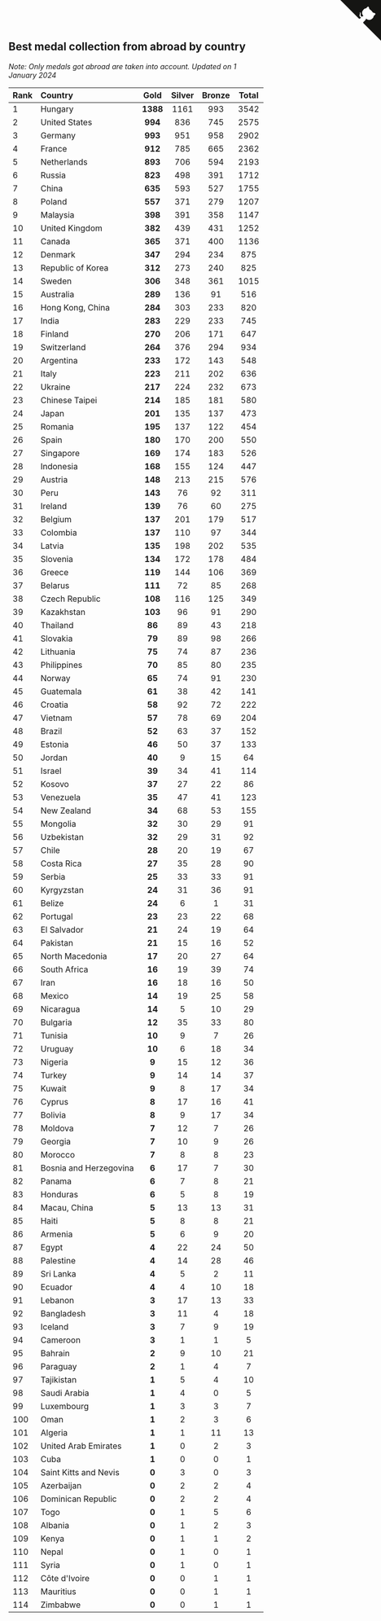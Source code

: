 ## Best medal collection from abroad by country

*Note: Only medals got abroad are taken into account.*
*Updated on  1 January 2024*

| Rank | Country | Gold | Silver | Bronze | Total |
| :--- | :--- | :--: | :--: | :--: | :--: |
| 1 | Hungary | **1388** | 1161 | 993 | 3542 |
| 2 | United States | **994** | 836 | 745 | 2575 |
| 3 | Germany | **993** | 951 | 958 | 2902 |
| 4 | France | **912** | 785 | 665 | 2362 |
| 5 | Netherlands | **893** | 706 | 594 | 2193 |
| 6 | Russia | **823** | 498 | 391 | 1712 |
| 7 | China | **635** | 593 | 527 | 1755 |
| 8 | Poland | **557** | 371 | 279 | 1207 |
| 9 | Malaysia | **398** | 391 | 358 | 1147 |
| 10 | United Kingdom | **382** | 439 | 431 | 1252 |
| 11 | Canada | **365** | 371 | 400 | 1136 |
| 12 | Denmark | **347** | 294 | 234 | 875 |
| 13 | Republic of Korea | **312** | 273 | 240 | 825 |
| 14 | Sweden | **306** | 348 | 361 | 1015 |
| 15 | Australia | **289** | 136 | 91 | 516 |
| 16 | Hong Kong, China | **284** | 303 | 233 | 820 |
| 17 | India | **283** | 229 | 233 | 745 |
| 18 | Finland | **270** | 206 | 171 | 647 |
| 19 | Switzerland | **264** | 376 | 294 | 934 |
| 20 | Argentina | **233** | 172 | 143 | 548 |
| 21 | Italy | **223** | 211 | 202 | 636 |
| 22 | Ukraine | **217** | 224 | 232 | 673 |
| 23 | Chinese Taipei | **214** | 185 | 181 | 580 |
| 24 | Japan | **201** | 135 | 137 | 473 |
| 25 | Romania | **195** | 137 | 122 | 454 |
| 26 | Spain | **180** | 170 | 200 | 550 |
| 27 | Singapore | **169** | 174 | 183 | 526 |
| 28 | Indonesia | **168** | 155 | 124 | 447 |
| 29 | Austria | **148** | 213 | 215 | 576 |
| 30 | Peru | **143** | 76 | 92 | 311 |
| 31 | Ireland | **139** | 76 | 60 | 275 |
| 32 | Belgium | **137** | 201 | 179 | 517 |
| 33 | Colombia | **137** | 110 | 97 | 344 |
| 34 | Latvia | **135** | 198 | 202 | 535 |
| 35 | Slovenia | **134** | 172 | 178 | 484 |
| 36 | Greece | **119** | 144 | 106 | 369 |
| 37 | Belarus | **111** | 72 | 85 | 268 |
| 38 | Czech Republic | **108** | 116 | 125 | 349 |
| 39 | Kazakhstan | **103** | 96 | 91 | 290 |
| 40 | Thailand | **86** | 89 | 43 | 218 |
| 41 | Slovakia | **79** | 89 | 98 | 266 |
| 42 | Lithuania | **75** | 74 | 87 | 236 |
| 43 | Philippines | **70** | 85 | 80 | 235 |
| 44 | Norway | **65** | 74 | 91 | 230 |
| 45 | Guatemala | **61** | 38 | 42 | 141 |
| 46 | Croatia | **58** | 92 | 72 | 222 |
| 47 | Vietnam | **57** | 78 | 69 | 204 |
| 48 | Brazil | **52** | 63 | 37 | 152 |
| 49 | Estonia | **46** | 50 | 37 | 133 |
| 50 | Jordan | **40** | 9 | 15 | 64 |
| 51 | Israel | **39** | 34 | 41 | 114 |
| 52 | Kosovo | **37** | 27 | 22 | 86 |
| 53 | Venezuela | **35** | 47 | 41 | 123 |
| 54 | New Zealand | **34** | 68 | 53 | 155 |
| 55 | Mongolia | **32** | 30 | 29 | 91 |
| 56 | Uzbekistan | **32** | 29 | 31 | 92 |
| 57 | Chile | **28** | 20 | 19 | 67 |
| 58 | Costa Rica | **27** | 35 | 28 | 90 |
| 59 | Serbia | **25** | 33 | 33 | 91 |
| 60 | Kyrgyzstan | **24** | 31 | 36 | 91 |
| 61 | Belize | **24** | 6 | 1 | 31 |
| 62 | Portugal | **23** | 23 | 22 | 68 |
| 63 | El Salvador | **21** | 24 | 19 | 64 |
| 64 | Pakistan | **21** | 15 | 16 | 52 |
| 65 | North Macedonia | **17** | 20 | 27 | 64 |
| 66 | South Africa | **16** | 19 | 39 | 74 |
| 67 | Iran | **16** | 18 | 16 | 50 |
| 68 | Mexico | **14** | 19 | 25 | 58 |
| 69 | Nicaragua | **14** | 5 | 10 | 29 |
| 70 | Bulgaria | **12** | 35 | 33 | 80 |
| 71 | Tunisia | **10** | 9 | 7 | 26 |
| 72 | Uruguay | **10** | 6 | 18 | 34 |
| 73 | Nigeria | **9** | 15 | 12 | 36 |
| 74 | Turkey | **9** | 14 | 14 | 37 |
| 75 | Kuwait | **9** | 8 | 17 | 34 |
| 76 | Cyprus | **8** | 17 | 16 | 41 |
| 77 | Bolivia | **8** | 9 | 17 | 34 |
| 78 | Moldova | **7** | 12 | 7 | 26 |
| 79 | Georgia | **7** | 10 | 9 | 26 |
| 80 | Morocco | **7** | 8 | 8 | 23 |
| 81 | Bosnia and Herzegovina | **6** | 17 | 7 | 30 |
| 82 | Panama | **6** | 7 | 8 | 21 |
| 83 | Honduras | **6** | 5 | 8 | 19 |
| 84 | Macau, China | **5** | 13 | 13 | 31 |
| 85 | Haiti | **5** | 8 | 8 | 21 |
| 86 | Armenia | **5** | 6 | 9 | 20 |
| 87 | Egypt | **4** | 22 | 24 | 50 |
| 88 | Palestine | **4** | 14 | 28 | 46 |
| 89 | Sri Lanka | **4** | 5 | 2 | 11 |
| 90 | Ecuador | **4** | 4 | 10 | 18 |
| 91 | Lebanon | **3** | 17 | 13 | 33 |
| 92 | Bangladesh | **3** | 11 | 4 | 18 |
| 93 | Iceland | **3** | 7 | 9 | 19 |
| 94 | Cameroon | **3** | 1 | 1 | 5 |
| 95 | Bahrain | **2** | 9 | 10 | 21 |
| 96 | Paraguay | **2** | 1 | 4 | 7 |
| 97 | Tajikistan | **1** | 5 | 4 | 10 |
| 98 | Saudi Arabia | **1** | 4 | 0 | 5 |
| 99 | Luxembourg | **1** | 3 | 3 | 7 |
| 100 | Oman | **1** | 2 | 3 | 6 |
| 101 | Algeria | **1** | 1 | 11 | 13 |
| 102 | United Arab Emirates | **1** | 0 | 2 | 3 |
| 103 | Cuba | **1** | 0 | 0 | 1 |
| 104 | Saint Kitts and Nevis | **0** | 3 | 0 | 3 |
| 105 | Azerbaijan | **0** | 2 | 2 | 4 |
| 106 | Dominican Republic | **0** | 2 | 2 | 4 |
| 107 | Togo | **0** | 1 | 5 | 6 |
| 108 | Albania | **0** | 1 | 2 | 3 |
| 109 | Kenya | **0** | 1 | 1 | 2 |
| 110 | Nepal | **0** | 1 | 0 | 1 |
| 111 | Syria | **0** | 1 | 0 | 1 |
| 112 | Côte d'Ivoire | **0** | 0 | 1 | 1 |
| 113 | Mauritius | **0** | 0 | 1 | 1 |
| 114 | Zimbabwe | **0** | 0 | 1 | 1 |


<a href="https://github.com/JustinTimeCuber/wca_statistics" class="github-corner" aria-label="View source on Github"><svg width="80" height="80" viewBox="0 0 250 250" style="fill:#151513; color:#fff; position: absolute; top: 0; border: 0; right: 0;" aria-hidden="true"><path d="M0,0 L115,115 L130,115 L142,142 L250,250 L250,0 Z"></path><path d="M128.3,109.0 C113.8,99.7 119.0,89.6 119.0,89.6 C122.0,82.7 120.5,78.6 120.5,78.6 C119.2,72.0 123.4,76.3 123.4,76.3 C127.3,80.9 125.5,87.3 125.5,87.3 C122.9,97.6 130.6,101.9 134.4,103.2" fill="currentColor" style="transform-origin: 130px 106px;" class="octo-arm"></path><path d="M115.0,115.0 C114.9,115.1 118.7,116.5 119.8,115.4 L133.7,101.6 C136.9,99.2 139.9,98.4 142.2,98.6 C133.8,88.0 127.5,74.4 143.8,58.0 C148.5,53.4 154.0,51.2 159.7,51.0 C160.3,49.4 163.2,43.6 171.4,40.1 C171.4,40.1 176.1,42.5 178.8,56.2 C183.1,58.6 187.2,61.8 190.9,65.4 C194.5,69.0 197.7,73.2 200.1,77.6 C213.8,80.2 216.3,84.9 216.3,84.9 C212.7,93.1 206.9,96.0 205.4,96.6 C205.1,102.4 203.0,107.8 198.3,112.5 C181.9,128.9 168.3,122.5 157.7,114.1 C157.9,116.9 156.7,120.9 152.7,124.9 L141.0,136.5 C139.8,137.7 141.6,141.9 141.8,141.8 Z" fill="currentColor" class="octo-body"></path></svg></a><style>.github-corner:hover .octo-arm{animation:octocat-wave 560ms ease-in-out}@keyframes octocat-wave{0%,100%{transform:rotate(0)}20%,60%{transform:rotate(-25deg)}40%,80%{transform:rotate(10deg)}}@media (max-width:500px){.github-corner:hover .octo-arm{animation:none}.github-corner .octo-arm{animation:octocat-wave 560ms ease-in-out}}</style>
